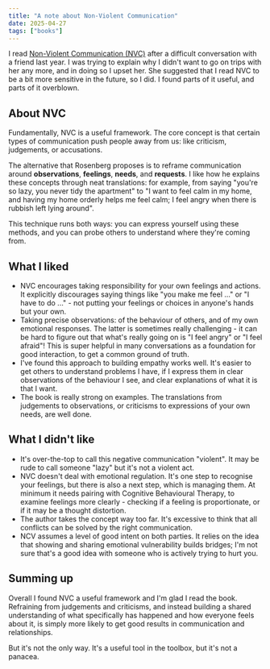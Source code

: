 ```yaml
---
title: "A note about Non-Violent Communication"
date: 2025-04-27
tags: ["books"]
---
```


I read [Non-Violent Communication (NVC)](https://www.goodreads.com/book/show/71730.Nonviolent_Communication) after a difficult conversation with a friend last year. I was trying to explain why I didn't want to go on trips with her any more, and in doing so I upset her. She suggested that I read NVC to be a bit more sensitive in the future, so I did. I found parts of it useful, and parts of it overblown.

## About NVC

Fundamentally, NVC is a useful framework. The core concept is that certain types of communication push people away from us: like criticism, judgements, or accusations. 

The alternative that Rosenberg proposes is to reframe communication around **observations**, **feelings**, **needs**, and **requests**. I like how he explains these concepts through neat translations: for example, from saying "you're so lazy, you never tidy the apartment" to "I want to feel calm in my home, and having my home orderly helps me feel calm; I feel angry when there is rubbish left lying around".

This technique runs both ways: you can express yourself using these methods, and you can probe others to understand where they're coming from.

## What I liked

- NVC encourages taking responsibility for your own feelings and actions. It explicitly discourages saying things like "you make me feel ..." or "I have to do ..." - not putting your feelings or choices in anyone's hands but your own.
- Taking precise observations: of the behaviour of others, and of my own emotional responses. The latter is sometimes really challenging - it can be hard to figure out that what's really going on is "I feel angry" or "I feel afraid"! This is super helpful in many conversations as a foundation for good interaction, to get a common ground of truth.
- I've found this approach to building empathy works well. It's easier to get others to understand problems I have, if I express them in clear observations of the behaviour I see, and clear explanations of what it is that I want.
- The book is really strong on examples. The translations from judgements to observations, or criticisms to expressions of your own needs, are well done.

## What I didn't like

- It's over-the-top to call this negative communication "violent". It may be rude to call someone "lazy" but it's not a violent act.
- NVC doesn't deal with emotional regulation. It's one step to recognise your feelings, but there is also a next step, which is managing them. At minimum it needs pairing with Cognitive Behavioural Therapy, to examine feelings more clearly - checking if a feeling is proportionate, or if it may be a thought distortion.
- The author takes the concept way too far. It's excessive to think that all conflicts can be solved by the right communication.
- NCV assumes a level of good intent on both parties. It relies on the idea that showing and sharing emotional vulnerability builds bridges; I'm not sure that's a good idea with someone who is actively trying to hurt you.

## Summing up

Overall I found NVC a useful framework and I'm glad I read the book. Refraining from judgements and criticisms, and instead building a shared understanding of what specifically has happened and how everyone feels about it, is simply more likely to get good results in communication and relationships.

But it's not the only way. It's a useful tool in the toolbox, but it's not a panacea.
